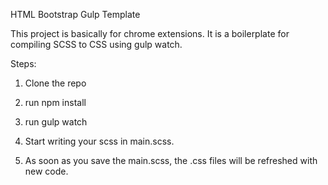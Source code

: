 HTML Bootstrap Gulp Template

This project is basically for chrome extensions. It is a boilerplate for compiling SCSS to CSS using gulp watch.

Steps: 
1. Clone the repo
2. run npm install

3. run gulp watch
4. Start writing your scss in main.scss. 
5. As soon as you save the main.scss, the .css files will be refreshed with new code. 
